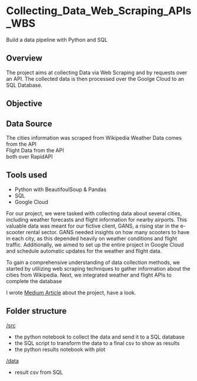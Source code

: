 # Collecting_Data_Web_Scraping_APIs_WBS
 Build a data pipeline with Python and SQL

## Overview 

The project aims at collecting Data via Web Scraping and by requests over an API. The collected data is then processed over the Goolge Cloud to an SQL Database. 


## Objective

## Data Source

The cities information was scraped from Wikipedia
Weather Data comes from the API  
Flight Data from the API  
both over RapidAPI

## Tools used

- Python with BeautifoulSoup & Pandas
- SQL 
- Google Cloud

For our project, we were tasked with collecting data about several cities, including weather forecasts and flight information for nearby airports. This valuable data was meant for our fictive client, GANS, a rising star in the e-scooter rental sector. GANS needed insights on how many scooters to have in each city, as this depended heavily on weather conditions and flight traffic. Additionally, we aimed to set up the entire project in Google Cloud and schedule automatic updates for the weather and flight data.

To gain a comprehensive understanding of data collection methods, we started by utilizing web scraping techniques to gather information about the cities from Wikipedia. Next, we integrated weather and flight APIs to complete the database

I wrote [Medium Article](https://medium.com/@hanne-pruefer/thinking-twice-upfront-might-save-you-time-later-315b1c572672) about the project, have a look.  

## Folder structure

[/src](https://github.com/HannePruefer/Collecting_Data_Web_Scraping_APIs_WBS/tree/main/src)  	
- the python notebook to collect the data and send it to a SQL database
- the SQL script to transform the data to a final csv to show as results
- the python results notebook with plot
 
[/data](https://github.com/HannePruefer/Collecting_Data_Web_Scraping_APIs_WBS/tree/main/data)

- result csv from SQL 